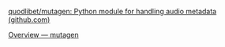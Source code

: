 [quodlibet/mutagen: Python module for handling audio metadata (github.com)](https://github.com/quodlibet/mutagen)

[Overview — mutagen](https://mutagen.readthedocs.io/en/latest/index.html)

